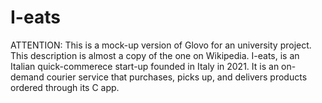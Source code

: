 # I-eats
 ATTENTION: This is a mock-up version of Glovo for an university project. This description is almost a copy of the one on Wikipedia.
 I-eats, is an Italian quick-commerece start-up founded in Italy in 2021. It is an on-demand courier service that purchases, picks up, and delivers products ordered through its C app.
